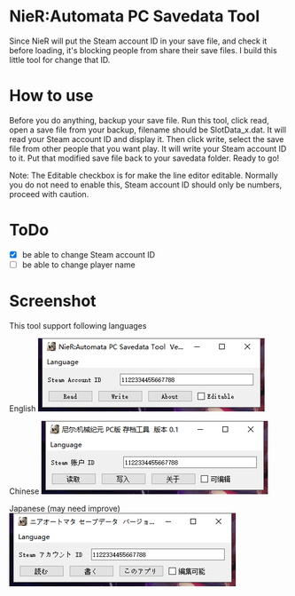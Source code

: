 # NieR:Automata PC Savedata Tool
Since NieR will put the Steam account ID in your save file, and check it before loading, it's blocking people from share their save files. 
I build this little tool for change that ID.

# How to use
Before you do anything, backup your save file.
Run this tool, click read, open a save file from your backup, filename should be SlotData_x.dat.
It will read your Steam account ID and display it.
Then click write, select the save file from other people that you want play.
It will write your Steam account ID to it.
Put that modified save file back to your savedata folder.
Ready to go!

Note:
The Editable checkbox is for make the line editor editable.
Normally you do not need to enable this, Steam account ID should only be numbers, proceed with caution.

# ToDo
- [x] be able to change Steam account ID
- [ ] be able to change player name

# Screenshot

This tool support following languages

English
![eng](https://raw.githubusercontent.com/424778940z/nier_automata_pc_savedata_tool/master/screenshot/eng.png)

Chinese
![chs](https://raw.githubusercontent.com/424778940z/nier_automata_pc_savedata_tool/master/screenshot/chs.png)

Japanese (may need improve)
![jpn](https://raw.githubusercontent.com/424778940z/nier_automata_pc_savedata_tool/master/screenshot/jpn.png)